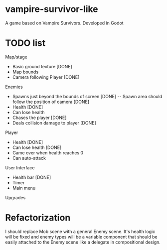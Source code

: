 # vampire-survivor-like
A game based on Vampire Survivors. Developed in Godot

# TODO list

Map/stage
- Basic ground texture [DONE]
- Map bounds
- Camera following Player [DONE]

Enemies
- Spawns just beyond the bounds of screen [DONE]
-- Spawn area should follow the position of camera [DONE]
- Health [DONE]
- Can lose health
- Chases the player [DONE]
- Deals collision damage to player [DONE]

Player
- Health [DONE]
- Can lose health [DONE]
- Game over when health reaches 0
- Can auto-attack

User Interface
- Health bar [DONE]
- Timer
- Main menu

Upgrades

# Refactorization
I should replace Mob scene with a general Enemy scene. It's health logic will be fixed and enemy 
types will be a variable component that should be easily attached to the Enemy scene like a delegate
in compositional design.
